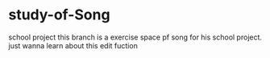 # study-of-Song
school project
this branch is a exercise space pf song for  his school project.
just wanna learn about this edit fuction
